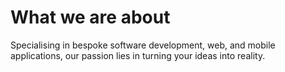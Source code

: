 # What we are about
Specialising in bespoke software development, web, and mobile applications, our passion lies in turning your ideas into reality.
